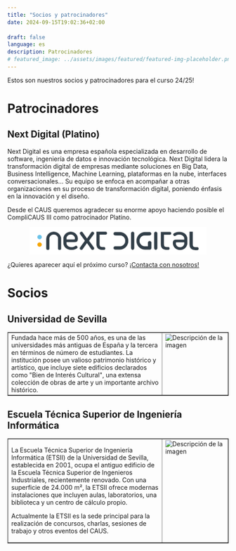 ```yaml
---
title: "Socios y patrocinadores"
date: 2024-09-15T19:02:36+02:00

draft: false
language: es
description: Patrocinadores
# featured_image: ../assets/images/featured/featured-img-placeholder.png
---
```


<p class="mb-8 font-light text-center text-gray-500 lg:mb-16 dark:text-gray-400 sm:text-xl">
  Estos son nuestros socios y patrocinadores para el curso 24/25!
</p>


# Patrocinadores


## Next Digital (Platino)

  Next Digital es una empresa española especializada en desarrollo de software, ingeniería de datos e innovación tecnológica. Next Digital lidera la transformación digital de empresas mediante soluciones en Big Data, Business Intelligence, Machine Learning, plataformas en la nube, interfaces conversacionales... Su equipo se enfoca en acompañar a otras organizaciones en su proceso de transformación digital, poniendo énfasis en la innovación y el diseño.

Desde el CAUS queremos agradecer su enorme apoyo haciendo posible el CompliCAUS III como patrocinador Platino.

<div style="display: flex;">
  <img src="Logo_ND.png" alt="Descripción de la imagen" style="width: 80%; margin: auto;">
</div>


¿Quieres aparecer aquí el próximo curso? <a href="/contact">¡Contacta con nosotros!</a>


# Socios


## Universidad de Sevilla

<table width="100%" border="1">
  <tr>
    <td width="70%" style="vertical-align: top;">
      Fundada hace más de 500 años, es una de las universidades más antiguas de España y la tercera en términos de número de estudiantes. La institución posee un valioso patrimonio histórico y artístico, que incluye siete edificios declarados como "Bien de Interés Cultural", una extensa colección de obras de arte y un importante archivo histórico.
    </td>
    <td width="30%" style="vertical-align: top;">
      <img src="Logo_US.png" alt="Descripción de la imagen" style="width: 100%; max-width: 200px; height: auto; margin: 0;">
    </td>
  </tr>
</table>



## Escuela Técnica Superior de Ingeniería Informática

<table width="100%" border="1">
  <tr>
    <td width="70%" style="vertical-align: top;">
      <p>La Escuela Técnica Superior de Ingeniería Informática (ETSII) de la Universidad de Sevilla, establecida en 2001, ocupa el antiguo edificio de la Escuela Técnica Superior de Ingenieros Industriales, recientemente renovado. Con una superficie de 24.000 m², la ETSII ofrece modernas instalaciones que incluyen aulas, laboratorios, una biblioteca y un centro de cálculo propio.</p>
      <p>Actualmente la ETSII es la sede principal para la realización de concursos, charlas, sesiones de trabajo y otros eventos del CAUS.</p>
    </td>
    <td width="30%" style="vertical-align: top;">
      <img src="logo-ETSII-Color.png" alt="Descripción de la imagen" style="width: 100%; max-width: 200px; height: auto;">
    </td>
  </tr>
</table>

